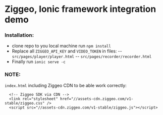 # Ziggeo, Ionic framework integration demo

### Installation:
- clone repo to you local machine run `npm install`
- Replace all `ZIGGEO_API_KEY` and `VIDEO_TOKEN` in files:
    -- `src/pages/player/player.html`
    -- `src/pages/recorder/recorder.html`
- Finally run `ionic serve -c`


### NOTE:
`index.html` including Ziggeo CDN to be able work correctly:
```$html
  <!-- Ziggeo SDK via CDN -->
  <link rel="stylesheet" href="//assets-cdn.ziggeo.com/v1-stable/ziggeo.css" />
  <script src="//assets-cdn.ziggeo.com/v1-stable/ziggeo.js"></script>
```